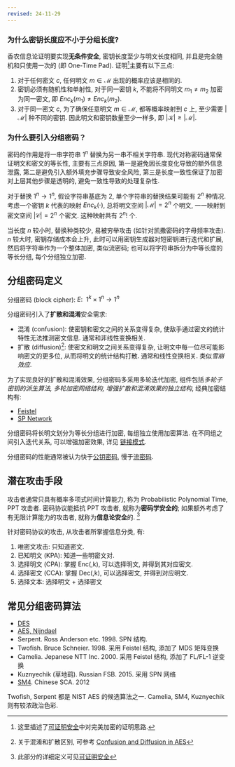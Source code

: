 ```yaml
---
revised: 24-11-29
---
```


### 为什么密钥长度应不小于分组长度?

香农信息论证明要实现**无条件安全**, 密钥长度至少与明文长度相同, 并且是完全随机和只使用一次的 (即 One-Time Pad). 证明[^2]主要有以下三点:
1. 对于任何密文 $c$, 任何明文 $m\in\mathcal{M}$ 出现的概率应该是相同的.
2. 密钥必须有随机性和单射性, 对于同一密钥 $k$, 不能将不同明文 $m_{1}\neq m_{2}$ 加密为同一密文, 即 $Enc_{k}(m_{1})\neq Enc_{k}(m_{2})$.
3. 对于同一密文 $c$, 为了确保任意明文 $m\in\mathcal{M}$, 都等概率映射到 $c$ 上, 至少需要 $|\mathcal{M}|$ 种不同的密钥. 因此明文和密钥数量至少一样多, 即 $|\mathcal{K}|\geq|\mathcal{M}|$.

[^2]: 这里描述了[可证明安全](../可证明安全.md)中对完美加密的证明思路.

### 为什么要引入分组密码？

密码的作用是将一串字符串 $1^{n}$ 替换为另一串不相关字符串. 现代对称密码通常保证明文和密文的等长性, 主要有三点原因, 第一是避免因长度变化导致的额外信息泄露, 第二是避免引入额外填充步骤导致安全风险, 第三是长度一致性保证了加密对上层其他步骤是透明的, 避免一致性导致的处理复杂性. 

对于替换 $1^{n}\to 1^n$, 假设字符串基底为 $2$, 单个字符串的替换结果可能有 $2^{n}$ 种情况. 考虑一个密钥 $k$ 代表的映射 $Enc_{k}(\cdot)$, 总将明文空间 $|\mathcal{M}|=2^{n}$ 个明文, 一一映射到密文空间 $|\mathcal{C}|=2^{n}$ 个密文. 这种映射共有 $2^{n}!$ 个.

当长度 $n$ 较小时, 替换种类较少, 易被穷举攻击 (如针对凯撒密码的字母频率攻击). $n$ 较大时, 密钥存储成本会上升, 此时可以用密钥生成器对短密钥进行迭代和扩展, 然后将字符串作为一个整体加密, 类似流密码; 也可以将字符串拆分为中等长度的等长分组, 每个分组独立加密.

## 分组密码定义

分组密码 (block cipher): $E:\ \  1^{k}\times 1^{n}\to 1^{n}$

分组密码引入了**扩散和混淆**安全需求:

- 混淆 (confusion): 使密钥和密文之间的关系变得复杂, 使敌手通过密文的统计特性无法推测密文信息. 通常和非线性变换相关.
- 扩散 (diffusion)[^3]: 使密文和明文之间关系变得复杂, 让明文中每一位尽可能影响密文的更多位, 从而将明文的统计结构打散. 通常和线性变换相关. 类似*雪崩效应*.

[^3]: 关于混淆和扩散区别, 可参考 [Confusion and Diffusion in AES](https://crypto.stackexchange.com/questions/51219/confusion-and-diffusion-in-the-aes-functions)

为了实现良好的扩散和混淆效果, 分组密码多采用多轮迭代加密, 组件包括*多轮子密钥的派生算法, 多轮加密网络结构, 增强扩散和混淆效果的独立结构*, 经典加密结构有:
- [Feistel](Feistel-结构/Feistel.md)
- [SP Network](SP-结构/代换置换网络.md)


分组密码将长明文划分为等长分组进行加密, 每组独立使用加密算法. 在不同组之间引入迭代关系, 可以增强加密效果, 详见 [链接模式](链接模式.md).

分组密码的性能通常被认为快于[公钥密码](../公钥密码/ReadMe.md), 慢于[流密码](../流密码与伪随机数/ReadMe.md).

## 潜在攻击手段

攻击者通常只具有概率多项式时间计算能力, 称为 Probabilistic Polynomial Time, PPT 攻击者. 密码协议能抵抗 PPT 攻击者, 就称为**密码学安全的**; 如果额外考虑了有无限计算能力的攻击者, 就称为**信息论安全**的. [^1]

[^1]: 此部分的详细定义可见[可证明安全](../可证明安全.md)

针对密码协议的攻击, 从攻击者所掌握信息分类, 有:
1. 唯密文攻击: 只知道密文.
2. 已知明文 (KPA): 知道一些明密文对.
3. 选择明文 (CPA): 掌握 Enc(,k), 可以选择明文, 并得到其对应密文.
4. 选择密文 (CCA): 掌握 Dec(,k), 可以选择密文, 并得到对应明文.
5. 选择文本: 选择明文 + 选择密文

## 常见分组密码算法

- [DES](Security/密码学/分组密码/Feistel-结构/DES.md)
- [AES, Nijndael](Security/密码学/分组密码/SP-结构/AES.md)
- Serpent. Ross Anderson etc. 1998. SPN 结构.
- Twofish. Bruce Schneier. 1998. 采用 Feistel 结构, 添加了 MDS 矩阵变换
- Camelia. Jepanese NTT Inc. 2000. 采用 Feistel 结构, 添加了 FL/FL-1 逆变换
- Kuznyechik (草地鹞). Russian FSB. 2015. 采用 SPN 网络
- [SM4](Security/密码学/分组密码/Feistel-结构/SM4.md). Chinese SCA. 2012

Twofish, Serpent 都是 NIST AES 的候选算法之一. Camelia, SM4, Kuznyechik 则有较浓政治色彩. 